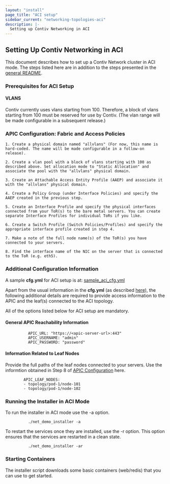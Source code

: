 ```yaml
---
layout: "install"
page_title: "ACI setup"
sidebar_current: "networking-topologies-aci"
description: |-
  Setting up Contiv Networking in ACI
---
```


## Setting Up Contiv Networking in ACI 

This document describes how to set up a Contiv Network cluster in ACI mode. The steps listed here are in addition to the steps presented in the [general README](https://github.com/contiv/demo/tree/master/net/README.md).

### Prerequisites for ACI Setup

#### VLANS

Contiv currently uses vlans starting from 100. Therefore, a block of vlans starting from 100 must be
 reserved for use by Contiv. (The vlan range will be made configurable in a subsequent release.)

### APIC Configuration: Fabric and Access Policies

    1. Create a physical domain named "allvlans" (For now, this name is hard-coded. The name will be made configurable in a follow-on release).

    2. Create a vlan pool with a block of vlans starting with 100 as described above. Set allocation mode to "Static Allocation" and associate the pool with the "allvlans" physical domain.

    3. Create an Attachable Access Entity Profile (AAEP) and associate it with the "allvlans" physical domain.

    4. Create a Policy Group (under Interface Policies) and specify the AAEP created in the previous step.

    5. Create an Interface Profile and specify the physical interfaces connected from your ToR(s) to the bare metal servers. You can create separate Interface Profiles for individual ToRs if you like.

    6. Create a Switch Profile (Switch Policies/Profiles) and specify the appropriate interface profile created in step 4.

    7. Make a note of the full node name(s) of the ToR(s) you have connected to your servers.

    8. Find the interface name of the NIC on the server that is connected to the ToR (e.g. eth5).

### Additional Configuration Information

A sample **cfg.yml** for ACI setup is at: [sample_aci_cfg.yml](https://github.com/contiv/demo/tree/master/net/extras/sample_aci_cfg.yml)

Apart from the usual information in the **cfg.yml** (as described [here](https://github.com/contiv/demo/tree/master/net/README.md#information-in-cfgyml)), the following additional details are required to provide access information to the APIC and the leaf(s) connected to the ACI topology.

All of the options listed below for ACI setup are mandatory.

#### General APIC Reachability Information
```
          APIC_URL: "https://<apic-server-url>:443"
          APIC_USERNAME: "admin"
          APIC_PASSWORD: "password"
```

#### Information Related to Leaf Nodes
Provide the full paths of the leaf nodes connected to your servers. Use the informtion obtained in Step 8 of [APIC Configuration](aci.md#apic-configuration-fabricaccess-policies) here.  

```
        APIC_LEAF_NODES:
        - topology/pod-1/node-101
        - topology/pod-1/node-102
```

### Running the Installer in ACI Mode
To run the installer in ACI mode use the -a option.  
```
          ./net_demo_installer -a
```

To restart the services once they are installed, use the -r option. This option ensures that the services are restarted in a clean state.  
```
          ./net_demo_installer -ar
```

### Starting Containers
The installer script downloads some basic containers (web/redis) that you can use to get started.
